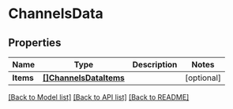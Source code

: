# ChannelsData

## Properties

Name | Type | Description | Notes
------------ | ------------- | ------------- | -------------
**Items** | [**[]ChannelsDataItems**](Channels_data_items.md) |  | [optional] 

[[Back to Model list]](../README.md#documentation-for-models) [[Back to API list]](../README.md#documentation-for-api-endpoints) [[Back to README]](../README.md)


